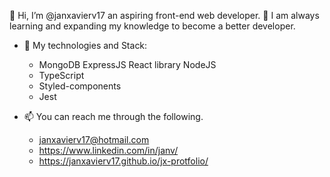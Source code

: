 👋 Hi, I’m @janxavierv17 an aspiring front-end web developer.
🌱 I am always learning and expanding my knowledge to become a better developer.
- 👀  My technologies and Stack:
  - MongoDB ExpressJS React library NodeJS
  -  TypeScript
  -  Styled-components
  -  Jest

- 📫 You can reach me through the following.
  - janxavierv17@hotmail.com
  - https://www.linkedin.com/in/janv/
  - https://janxavierv17.github.io/jx-protfolio/

<!---
janxavierv17/janxavierv17 is a ✨ special ✨ repository because its `README.md` (this file) appears on your GitHub profile.
You can click the Preview link to take a look at your changes.
--->
